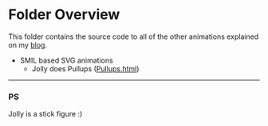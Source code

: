 # Folder Overview
This folder contains the source code to all of the other animations explained on my [blog](https://originalcodingcult.blogspot.com/).

- SMIL based SVG animations
  - Jolly does Pullups ([Pullups.html](https://github.com/Shubhkarman-Singh-Sandhu/Blog-Projects/blob/main/Other%20Animations/Pullups.html))
---
### PS
Jolly is a stick figure :)
